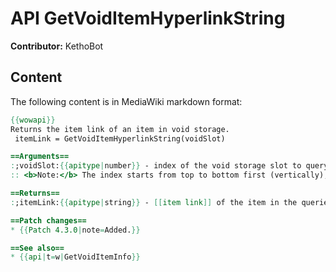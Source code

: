 # API GetVoidItemHyperlinkString

**Contributor:** KethoBot

## Content

The following content is in MediaWiki markdown format:

```mediawiki
{{wowapi}}
Returns the item link of an item in void storage.
 itemLink = GetVoidItemHyperlinkString(voidSlot)

==Arguments==
:;voidSlot:{{apitype|number}} - index of the void storage slot to query, ascending from 1.
:: <b>Note:</b> The index starts from top to bottom first (vertically), then left to right (horizontally), and then continues the same process with the next tab.

==Returns==
:;itemLink:{{apitype|string}} - [[item link]] of the item in the queried void storage slot; nil if the slot is empty.

==Patch changes==
* {{Patch 4.3.0|note=Added.}}

==See also==
* {{api|t=w|GetVoidItemInfo}}
```